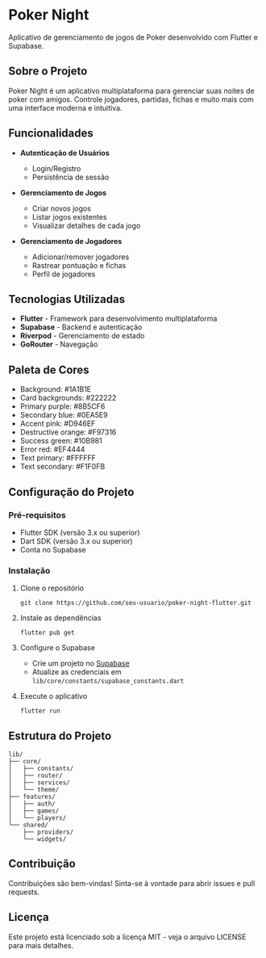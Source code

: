 # Poker Night

Aplicativo de gerenciamento de jogos de Poker desenvolvido com Flutter e Supabase.

## Sobre o Projeto

Poker Night é um aplicativo multiplataforma para gerenciar suas noites de poker com amigos. Controle jogadores, partidas, fichas e muito mais com uma interface moderna e intuitiva.

## Funcionalidades

- **Autenticação de Usuários**
  - Login/Registro
  - Persistência de sessão

- **Gerenciamento de Jogos**
  - Criar novos jogos
  - Listar jogos existentes
  - Visualizar detalhes de cada jogo

- **Gerenciamento de Jogadores**
  - Adicionar/remover jogadores
  - Rastrear pontuação e fichas
  - Perfil de jogadores

## Tecnologias Utilizadas

- **Flutter** - Framework para desenvolvimento multiplataforma
- **Supabase** - Backend e autenticação
- **Riverpod** - Gerenciamento de estado
- **GoRouter** - Navegação

## Paleta de Cores

- Background: #1A1B1E
- Card backgrounds: #222222
- Primary purple: #8B5CF6
- Secondary blue: #0EA5E9
- Accent pink: #D946EF
- Destructive orange: #F97316
- Success green: #10B981
- Error red: #EF4444
- Text primary: #FFFFFF
- Text secondary: #F1F0FB

## Configuração do Projeto

### Pré-requisitos

- Flutter SDK (versão 3.x ou superior)
- Dart SDK (versão 3.x ou superior)
- Conta no Supabase

### Instalação

1. Clone o repositório
   ```
   git clone https://github.com/seu-usuario/poker-night-flutter.git
   ```

2. Instale as dependências
   ```
   flutter pub get
   ```

3. Configure o Supabase
   - Crie um projeto no [Supabase](https://supabase.com)
   - Atualize as credenciais em `lib/core/constants/supabase_constants.dart`

4. Execute o aplicativo
   ```
   flutter run
   ```

## Estrutura do Projeto

```
lib/
├── core/
│   ├── constants/
│   ├── router/
│   ├── services/
│   └── theme/
├── features/
│   ├── auth/
│   ├── games/
│   └── players/
└── shared/
    ├── providers/
    └── widgets/
```

## Contribuição

Contribuições são bem-vindas! Sinta-se à vontade para abrir issues e pull requests.

## Licença

Este projeto está licenciado sob a licença MIT - veja o arquivo LICENSE para mais detalhes.
